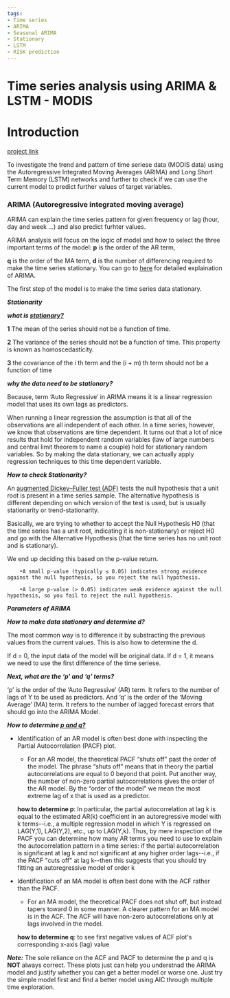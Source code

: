 ```yaml
---
tags:
- Time series
- ARIMA
- Seasonal ARIMA
- Stationary
- LSTM
- RISK prediction
---
```


# Time series analysis using ARIMA & LSTM - MODIS

# Introduction

[project link](https://github.com/tankwin08/time_series_MODIS_ARIMA_LSTM)

To investigate the trend and pattern of time seriese data (MODIS data) using the Autoregressive Integrated Moving Averages (ARIMA) and Long Short Term Memory (LSTM) networks and further to check if we can use the current model to predict further values of target variables.

### ARIMA (Autoregressive integrated moving average)

ARIMA can explain the time series pattern for given frequency or lag (hour, day and week ...) and also predict furhter values.

ARIMA analysis will focus on the logic of model and how to select the three important terms of the model: **p** is the order of the AR term,

**q** is the order of the MA term, **d** is the number of differencing required to make the time series stationary. You can go to [here](https://www.machinelearningplus.com/time-series/arima-model-time-series-forecasting-python/) for 
detailed explaination of ARIMA.

The first step of the model is to make the time series data stationary. 



***Stationarity***

***what is [stationary?](https://www.kaggle.com/sumi25/understand-arima-and-tune-p-d-q)***

**1** The mean of the series should not be a function of time. 

**2** The variance of the series should not be a function of time. This property is known as homoscedasticity. 

**3** the covariance of the i th term and the (i + m) th term should not be a function of time

***why the data need to be stationary?***

Because, term ‘Auto Regressive’ in ARIMA means it is a linear regression model that uses its own lags as predictors. 

When running a linear regression the assumption is that all of the observations are all independent of each other.
In a time series, however, we know that observations are time dependent. 
It turns out that a lot of nice results that hold for independent random variables (law of large numbers and central limit theorem to name a couple) hold for stationary random variables. 
So by making the data stationary, we can actually apply regression techniques to this time dependent variable.

***How to check Stationarity?***

An [augmented Dickey–Fuller test (ADF)](https://www.statisticshowto.com/adf-augmented-dickey-fuller-test/) tests the null hypothesis that 
a unit root is present in a time series sample. The alternative hypothesis is different depending on which version of the test is used, but is usually stationarity or trend-stationarity.

Basically, we are trying to whether to accept the Null Hypothesis H0 (that the time series has a unit root, indicating it is non-stationary) or reject H0 and go with the Alternative Hypothesis (that the time series has no unit root and is stationary).

We end up deciding this based on the p-value return.

		•A small p-value (typically ≤ 0.05) indicates strong evidence against the null hypothesis, so you reject the null hypothesis.

		•A large p-value (> 0.05) indicates weak evidence against the null hypothesis, so you fail to reject the null hypothesis.


***Parameters of ARIMA***

***How to make data stationary and determine d?***

The most common way is to difference it by substracting the previous values from the current values. This is also how to determine the d. 

If d = 0, the input data of the model will be original data. If d = 1, it means we need to use the first difference of the time seriese.


***Next, what are the ‘p’ and ‘q’ terms?***

‘p’ is the order of the ‘Auto Regressive’ (AR) term. It refers to the number of lags of Y to be used as predictors. 
And ‘q’ is the order of the ‘Moving Average’ (MA) term. It refers to the number of lagged forecast errors that should go into the ARIMA Model.



***How to determine [p and q?](https://people.duke.edu/~rnau/411arim3.htm)***

* Identification of an AR model is often best done with inspecting the Partial Autocorrelation (PACF) plot.
    * For an AR model, the theoretical PACF “shuts off” past the order of the model.  The phrase “shuts off” means that in theory 
	the partial autocorrelations are equal to 0 beyond that point.  Put another way, the number of non-zero partial autocorrelations gives the order of the AR model.  By the “order of the model” we mean the most extreme lag of x that is used as a predictor.
    
    **how to determine p**:
	In particular, the partial autocorrelation at lag k is equal to the estimated AR(k) coefficient in an autoregressive model with k terms--i.e., a multiple regression model in which Y is regressed on LAG(Y,1), LAG(Y,2), etc., up to LAG(Y,k). Thus, by mere inspection of the PACF you can determine how many AR terms you need to use to explain the autocorrelation pattern in a time series: if the partial autocorrelation is significant at lag k and not significant
	at any higher order lags--i.e., if the PACF "cuts off" at lag k--then this suggests that you should try fitting an autoregressive model of order k
    
    
* Identification of an MA model is often best done with the ACF rather than the PACF.
    * For an MA model, the theoretical PACF does not shut off, but instead tapers toward 0 in some manner.  A clearer pattern for an MA model is in the ACF.  The ACF will have non-zero autocorrelations only at lags involved in the model.
    
    **how to determine q**: to see first negative values of ACF plot's corresponding x-axis (lag) value
    
***Note:***  The sole reliance on the ACF and PACF to determine the p and q is **NOT** always correct. These plots just can help you understnad the ARIMA model and justify whether you can get a better model or worse one. 
Just try the simple model first and find a better model using AIC through multiple time exploration.

